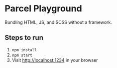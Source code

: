 # Parcel Playground

Bundling HTML, JS, and SCSS without a framework.

## Steps to run
1. `npm install`
2. `npm start`
3. Visit [http://localhost:1234](http://localhost:1234) in your browser